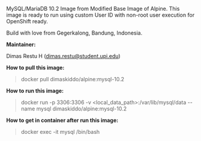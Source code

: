 MySQL/MariaDB 10.2 Image from Modified Base Image of Alpine. This image is ready to run using custom User ID with non-root user execution for OpenShift ready.

Build with love from Gegerkalong, Bandung, Indonesia.

**Maintainer:**

Dimas Restu H (<dimas.restu@student.upi.edu>)

**How to pull this image:**

> docker pull dimaskiddo/alpine:mysql-10.2

**How to run this image:**

> docker run -p 3306:3306 -v <local_data_path>:/var/lib/mysql/data --name mysql dimaskiddo/alpine:mysql-10.2

**How to get in container after run this image:**

> docker exec -it mysql /bin/bash
